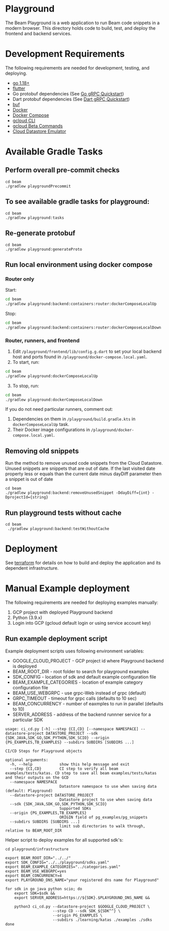 <!--
    Licensed to the Apache Software Foundation (ASF) under one
    or more contributor license agreements.  See the NOTICE file
    distributed with this work for additional information
    regarding copyright ownership.  The ASF licenses this file
    to you under the Apache License, Version 2.0 (the
    "License"); you may not use this file except in compliance
    with the License.  You may obtain a copy of the License at

      http://www.apache.org/licenses/LICENSE-2.0

    Unless required by applicable law or agreed to in writing,
    software distributed under the License is distributed on an
    "AS IS" BASIS, WITHOUT WARRANTIES OR CONDITIONS OF ANY
    KIND, either express or implied.  See the License for the
    specific language governing permissions and limitations
    under the License.
-->

# Playground

The Beam Playground is a web application to run Beam code snippets in a modern browser. This directory holds code to
build, test, and deploy the frontend and backend services.

# Development Requirements

The following requirements are needed for development, testing, and deploying.

- [go 1.18+](https://golang.org)
- [flutter](https://flutter.dev/)
- Go protobuf dependencies (See [Go gRPC Quickstart](https://grpc.io/docs/languages/go/quickstart/))
- Dart protobuf dependencies (See [Dart gRPC Quickstart](https://grpc.io/docs/languages/dart/))
- [buf](https://docs.buf.build/installation)
- [Docker](https://docs.docker.com/desktop/)
- [Docker Compose](https://docs.docker.com/compose/install/)
- [gcloud CLI](https://cloud.google.com/sdk/docs/install)
- [gcloud Beta Commands](https://cloud.google.com/sdk/gcloud/reference/components/install)
- [Cloud Datastore Emulator](https://cloud.google.com/sdk/gcloud/reference/components/install)

# Available Gradle Tasks

## Perform overall pre-commit checks

```
cd beam
./gradlew playgroundPrecommit
```

## To see available gradle tasks for playground:

```
cd beam
./gradlew playground:tasks
```

## Re-generate protobuf

```
cd beam
./gradlew playground:generateProto
```

## Run local environment using docker compose

### Router only

Start:

```bash
cd beam
./gradlew playground:backend:containers:router:dockerComposeLocalUp
```

Stop:

```bash
cd beam
./gradlew playground:backend:containers:router:dockerComposeLocalDown
```

### Router, runners, and frontend

1. Edit `/playground/frontend/lib/config.g.dart` to set your local backend host and ports
found in `/playground/docker-compose.local.yaml`.
2. To start, run:

```bash
cd beam
./gradlew playground:dockerComposeLocalUp
```

3. To stop, run:

```bash
cd beam
./gradlew playground:dockerComposeLocalDown
```

If you do not need particular runners, comment out:
1. Dependencies on them in `/playground/build.gradle.kts` in `dockerComposeLocalUp` task.
2. Their Docker image configurations in `/playground/docker-compose.local.yaml`.

## Removing old snippets

Run the method to remove unused code snippets from the Cloud Datastore. Unused snippets are snippets that are out of date. If the last visited date property less or equals than the current date minus dayDiff parameter then a snippet is out of date

```
cd beam
./gradlew playground:backend:removeUnusedSnippet -DdayDiff={int} -DprojectId={string}
```

## Run playground tests without cache

```
cd beam
 ./gradlew playground:backend:testWithoutCache
```

# Deployment

See [terraform](./terraform/README.md) for details on how to build and deploy
the application and its dependent infrastructure.

# Manual Example deployment

The following requirements are needed for deploying examples manually:

1. GCP project with deployed Playground backend
2. Python (3.9.x)
3. Login into GCP (gcloud default login or using service account key)

## Run example deployment script
Example deployment scripts uses following environment variables:

- GOOGLE_CLOUD_PROJECT    - GCP project id where Playground backend is deployed
- BEAM_ROOT_DIR           - root folder to search for playground examples
- SDK_CONFIG              - location of sdk and default example configuration file
- BEAM_EXAMPLE_CATEGORIES - location of example category configuration file
- BEAM_USE_WEBGRPC        - use grpc-Web instead of grpc (default)
- GRPC_TIMEOUT            - timeout for grpc calls (defaults to 10 sec)
- BEAM_CONCURRENCY        - number of eaxmples to run in parallel (defaults to 10)
- SERVER_ADDRESS          - address of the backend runnner service for a particular SDK

```
usage: ci_cd.py [-h] --step {CI,CD} [--namespace NAMESPACE] --datastore-project DATASTORE_PROJECT --sdk {SDK_JAVA,SDK_GO,SDK_PYTHON,SDK_SCIO} --origin {PG_EXAMPLES,TB_EXAMPLES} --subdirs SUBDIRS [SUBDIRS ...]

CI/CD Steps for Playground objects

optional arguments:
  -h, --help            show this help message and exit
  --step {CI,CD}        CI step to verify all beam examples/tests/katas. CD step to save all beam examples/tests/katas and their outputs on the GCD
  --namespace NAMESPACE
                        Datastore namespace to use when saving data (default: Playground)
  --datastore-project DATASTORE_PROJECT
                        Datastore project to use when saving data
  --sdk {SDK_JAVA,SDK_GO,SDK_PYTHON,SDK_SCIO}
                        Supported SDKs
  --origin {PG_EXAMPLES,TB_EXAMPLES}
                        ORIGIN field of pg_examples/pg_snippets
  --subdirs SUBDIRS [SUBDIRS ...]
                        limit sub directories to walk through, relative to BEAM_ROOT_DIR
```

Helper script to deploy examples for all supported sdk's:

```shell
cd playground/infrastructure

export BEAM_ROOT_DIR="../../"
export SDK_CONFIG="../../playground/sdks.yaml"
export BEAM_EXAMPLE_CATEGORIES="../categories.yaml"
export BEAM_USE_WEBGRPC=yes
export BEAM_CONCURRENCY=4
export PLAYGROUND_DNS_NAME="your registered dns name for Playground"

for sdk in go java python scio; do
    export SDK=$sdk &&
    export SERVER_ADDRESS=https://${SDK}.$PLAYGROUND_DNS_NAME &&

    python3 ci_cd.py --datastore-project $GOOGLE_CLOUD_PROJECT \
                     --step CD --sdk SDK_${SDK^^} \
                     --origin PG_EXAMPLES \
                     --subdirs ./learning/katas ./examples ./sdks
done
```
